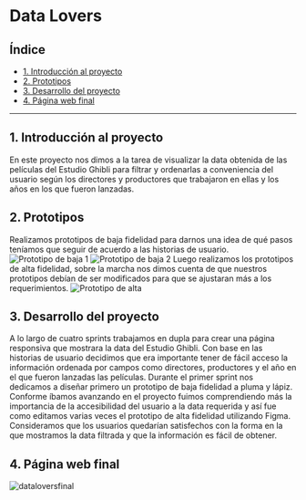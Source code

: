 # Data Lovers

## Índice

* [1. Introducción al proyecto](#1-Introducción-al-proyecto)
* [2. Prototipos](#2-prototipos)
* [3. Desarrollo del proyecto](#3-desarrollo-del-proyecto)
* [4. Página web final](#4-página-web-final)

***

## 1. Introducción al proyecto

En este proyecto nos dimos a la tarea de visualizar la data obtenida de las películas del Estudio Ghibli para filtrar y ordenarlas a conveniencia del usuario según los directores y productores que trabajaron en ellas y los años en los que fueron lanzadas.


## 2. Prototipos
Realizamos prototipos de baja fidelidad para darnos una idea de qué pasos teníamos que seguir de acuerdo a las historias de usuario. 
![Prototipo de baja 1](https://github.com/sandracorral/DEV002-data-lovers/blob/main/prototipo1.jpg?raw=true)
![Prototipo de baja 2](https://github.com/sandracorral/DEV002-data-lovers/blob/main/prototipo2.jpg?raw=true)
Luego realizamos los prototipos de alta fidelidad, sobre la marcha nos dimos cuenta de que nuestros prototipos debían de ser modificados para que se ajustaran más a los requerimientos.
![Prototipo de alta](https://github.com/sandracorral/DEV002-data-lovers/blob/main/prototipo%20alta.jpg?raw=true)

## 3. Desarrollo del proyecto

 A lo largo de cuatro sprints trabajamos en dupla para crear una página responsiva que mostrara la data del Estudio Ghibli. Con base en las historias de usuario decidimos que era importante tener de fácil acceso la información ordenada por campos como directores, productores y el año en el que fueron lanzadas las películas. 
 Durante el primer sprint nos dedicamos a diseñar primero un prototipo de baja fidelidad a pluma y lápiz. Conforme íbamos avanzando en el proyecto fuimos comprendiendo más la importancia de la accesibilidad del usuario a la data requerida y así fue como editamos varias veces el prototipo de alta fidelidad utilizando Figma. 
 Consideramos que los usuarios quedarían satisfechos con la forma en la que mostramos la data filtrada y que la información es fácil de obtener. 

## 4. Página web final
![dataloversfinal](https://github.com/sandracorral/DEV002-data-lovers/blob/main/data%20lovers.jpg?raw=true)